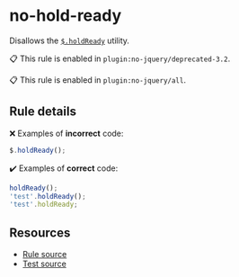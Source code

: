 [//]: # (This file is generated by eslint-docgen. Do not edit it directly.)

# no-hold-ready

Disallows the [`$.holdReady`](https://api.jquery.com/jQuery.holdReady/) utility.

📋 This rule is enabled in `plugin:no-jquery/deprecated-3.2`.

📋 This rule is enabled in `plugin:no-jquery/all`.

## Rule details

❌ Examples of **incorrect** code:
```js
$.holdReady();
```

✔️ Examples of **correct** code:
```js
holdReady();
'test'.holdReady();
'test'.holdReady;
```

## Resources

* [Rule source](/src/rules/no-hold-ready.js)
* [Test source](/tests/rules/no-hold-ready.js)
